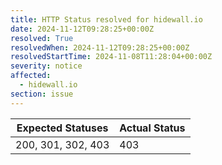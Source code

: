 ```yaml
---
title: HTTP Status resolved for hidewall.io
date: 2024-11-12T09:28:25+00:00Z
resolved: True
resolvedWhen: 2024-11-12T09:28:25+00:00Z
resolvedStartTime: 2024-11-08T11:28:04+00:00Z
severity: notice
affected:
  - hidewall.io
section: issue
---
```


| Expected Statuses | Actual Status  |
|-------------------|----------------|
| 200, 301, 302, 403 | 403 |
